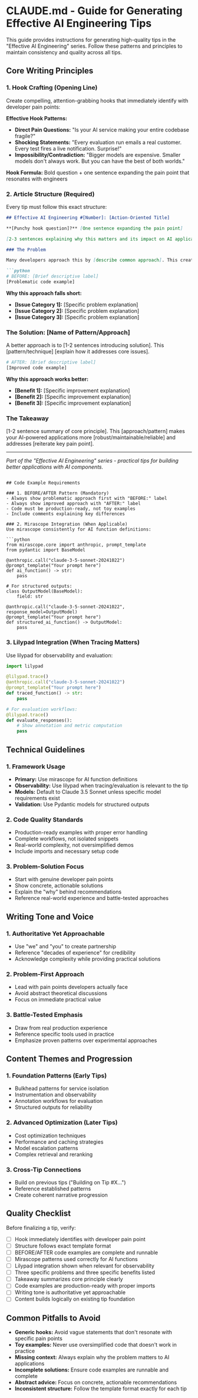 # CLAUDE.md - Guide for Generating Effective AI Engineering Tips

This guide provides instructions for generating high-quality tips in the "Effective AI Engineering" series. Follow these patterns and principles to maintain consistency and quality across all tips.

## Core Writing Principles

### 1. Hook Crafting (Opening Line)
Create compelling, attention-grabbing hooks that immediately identify with developer pain points:

**Effective Hook Patterns:**
- **Direct Pain Questions:** "Is your AI service making your entire codebase fragile?"
- **Shocking Statements:** "Every evaluation run emails a real customer. Every test fires a live notification. Surprise!"
- **Impossibility/Contradiction:** "Bigger models are expensive. Smaller models don't always work. But you can have the best of both worlds."

**Hook Formula:** Bold question + one sentence expanding the pain point that resonates with engineers

### 2. Article Structure (Required)
Every tip must follow this exact structure:

```markdown
## Effective AI Engineering #[Number]: [Action-Oriented Title]

**[Punchy hook question]?** [One sentence expanding the pain point]

[2-3 sentences explaining why this matters and its impact on AI applications]

### The Problem

Many developers approach this by [describe common approach]. This creates challenges that aren't immediately obvious:

```python
# BEFORE: [Brief descriptive label]
[Problematic code example]
```

**Why this approach falls short:**

- **[Issue Category 1]:** [Specific problem explanation]
- **[Issue Category 2]:** [Specific problem explanation]  
- **[Issue Category 3]:** [Specific problem explanation]

### The Solution: [Name of Pattern/Approach]

A better approach is to [1-2 sentences introducing solution]. This [pattern/technique] [explain how it addresses core issues].

```python
# AFTER: [Brief descriptive label]
[Improved code example]
```

**Why this approach works better:**

- **[Benefit 1]:** [Specific improvement explanation]
- **[Benefit 2]:** [Specific improvement explanation]
- **[Benefit 3]:** [Specific improvement explanation]

### The Takeaway

[1-2 sentence summary of core principle]. This [approach/pattern] makes your AI-powered applications more [robust/maintainable/reliable] and addresses [reiterate key pain point].

---
*Part of the "Effective AI Engineering" series - practical tips for building better applications with AI components.*
```

## Code Example Requirements

### 1. BEFORE/AFTER Pattern (Mandatory)
- Always show problematic approach first with "BEFORE:" label
- Always show improved approach with "AFTER:" label
- Code must be production-ready, not toy examples
- Include comments explaining key differences

### 2. Mirascope Integration (When Applicable)
Use mirascope consistently for AI function definitions:

```python
from mirascope.core import anthropic, prompt_template
from pydantic import BaseModel

@anthropic.call("claude-3-5-sonnet-20241022")
@prompt_template("Your prompt here")
def ai_function() -> str:
    pass

# For structured outputs:
class OutputModel(BaseModel):
    field: str

@anthropic.call("claude-3-5-sonnet-20241022", response_model=OutputModel)
@prompt_template("Your prompt here")
def structured_ai_function() -> OutputModel:
    pass
```

### 3. Lilypad Integration (When Tracing Matters)
Use lilypad for observability and evaluation:

```python
import lilypad

@lilypad.trace()
@anthropic.call("claude-3-5-sonnet-20241022")
@prompt_template("Your prompt here")
def traced_function() -> str:
    pass

# For evaluation workflows:
@lilypad.trace()
def evaluate_responses():
    # Show annotation and metric computation
    pass
```

## Technical Guidelines

### 1. Framework Usage
- **Primary:** Use mirascope for AI function definitions
- **Observability:** Use lilypad when tracing/evaluation is relevant to the tip
- **Models:** Default to Claude 3.5 Sonnet unless specific model requirements exist
- **Validation:** Use Pydantic models for structured outputs

### 2. Code Quality Standards
- Production-ready examples with proper error handling
- Complete workflows, not isolated snippets
- Real-world complexity, not oversimplified demos
- Include imports and necessary setup code

### 3. Problem-Solution Focus
- Start with genuine developer pain points
- Show concrete, actionable solutions
- Explain the "why" behind recommendations
- Reference real-world experience and battle-tested approaches

## Writing Tone and Voice

### 1. Authoritative Yet Approachable
- Use "we" and "you" to create partnership
- Reference "decades of experience" for credibility
- Acknowledge complexity while providing practical solutions

### 2. Problem-First Approach
- Lead with pain points developers actually face
- Avoid abstract theoretical discussions
- Focus on immediate practical value

### 3. Battle-Tested Emphasis
- Draw from real production experience
- Reference specific tools used in practice
- Emphasize proven patterns over experimental approaches

## Content Themes and Progression

### 1. Foundation Patterns (Early Tips)
- Bulkhead patterns for service isolation
- Instrumentation and observability
- Annotation workflows for evaluation
- Structured outputs for reliability

### 2. Advanced Optimization (Later Tips)
- Cost optimization techniques
- Performance and caching strategies
- Model escalation patterns
- Complex retrieval and reranking

### 3. Cross-Tip Connections
- Build on previous tips ("Building on Tip #X...")
- Reference established patterns
- Create coherent narrative progression

## Quality Checklist

Before finalizing a tip, verify:

- [ ] Hook immediately identifies with developer pain point
- [ ] Structure follows exact template format
- [ ] BEFORE/AFTER code examples are complete and runnable
- [ ] Mirascope patterns used correctly for AI functions
- [ ] Lilypad integration shown when relevant for observability
- [ ] Three specific problems and three specific benefits listed
- [ ] Takeaway summarizes core principle clearly
- [ ] Code examples are production-ready with proper imports
- [ ] Writing tone is authoritative yet approachable
- [ ] Content builds logically on existing tip foundation

## Common Pitfalls to Avoid

- **Generic hooks:** Avoid vague statements that don't resonate with specific pain points
- **Toy examples:** Never use oversimplified code that doesn't work in practice
- **Missing context:** Always explain why the problem matters to AI applications
- **Incomplete solutions:** Ensure code examples are runnable and complete
- **Abstract advice:** Focus on concrete, actionable recommendations
- **Inconsistent structure:** Follow the template format exactly for each tip